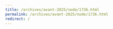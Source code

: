 ```yaml
---
title: /archives/avant-2025/node/1736.html
permalink: /archives/avant-2025/node/1736.html
redirect: /
---
```

